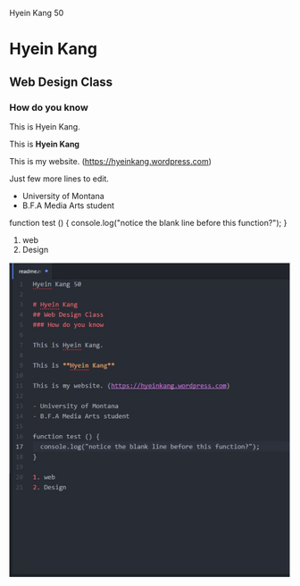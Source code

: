 Hyein Kang 50

# Hyein Kang
## Web Design Class
### How do you know

This is Hyein Kang.

This is **Hyein Kang**

This is my website. (https://hyeinkang.wordpress.com)

Just few more lines to edit.

- University of Montana
- B.F.A Media Arts student

function test () {
  console.log("notice the blank line before this function?");
}

1. web
2. Design

![Image of my editor](image.jpg)
